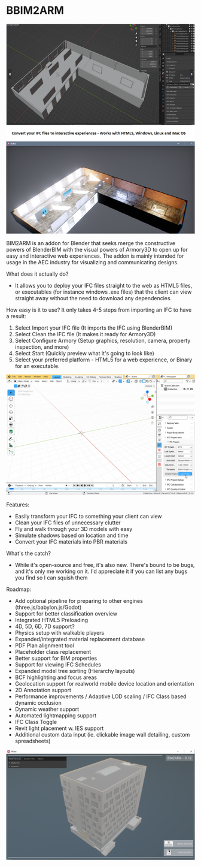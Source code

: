 # BBIM2ARM

![Header](https://github.com/Naxela/BBIM2ARM/raw/main/IFC2ARM_Screen.png)

BIM2ARM is an addon for Blender that seeks merge the constructive powers of BlenderBIM with the visual powers of Armory3D to open up for easy and interactive web experiences. The addon is mainly intended for usage in the AEC industry for visualizing and communicating designs.

What does it actually do?
- It allows you to deploy your IFC files straight to the web as HTML5 files, or executables (for instance windows .exe files) that the client can view straight away without the need to download any dependencies.

How easy is it to use?
It only takes 4-5 steps from importing an IFC to have a result:
1. Select Import your IFC file (It imports the IFC using BlenderBIM)
2. Select Clean the IFC file (It makes it ready for Armory3D)
3. Select Configure Armory (Setup graphics, resolution, camera, property inspection, and more)
4. Select Start (Quickly preview what it's going to look like)
5. Select your preferred platform - HTML5 for a web experience, or Binary for an executable.

![Animation](https://github.com/Naxela/BBIM2ARM/raw/main/BIM2ARM_Animation.gif) 

Features:
- Easily transform your IFC to something your client can view 
- Clean your IFC files of unnecessary clutter
- Fly and walk through your 3D models with easy
- Simulate shadows based on location and time
- Convert your IFC materials into PBR materials


What's the catch?
- While it's open-source and free, it's also new. There's bound to be bugs, and it's only me working on it. I'd appreciate it if you can list any bugs you find so I can squish them


Roadmap:
- Add optional pipeline for preparing to other engines (three.js/babylon.js/Godot)
- Support for better classification overview
- Integrated HTML5 Preloading
- 4D, 5D, 6D, 7D support?
- Physics setup with walkable players
- Expanded/integrated material replacement database
- PDF Plan alignment tool
- Placeholder class replacement
- Better support for BIM properties
- Support for viewing IFC Schedules
- Expanded model tree sorting (Hierarchy layouts)
- BCF highlighting and focus areas
- Geolocation support for realworld mobile device location and orientation
- 2D Annotation support
- Performance improvements / Adaptive LOD scaling / IFC Class based dynamic occlusion
- Dynamic weather support
- Automated lightmapping support
- IFC Class Toggle
- Revit light placement w. IES support
- Additional custom data input (ie. clickable image wall detailing, custom spreadsheets)

![Animation](https://github.com/Naxela/BBIM2ARM/raw/main/Screenshot.jpg)
